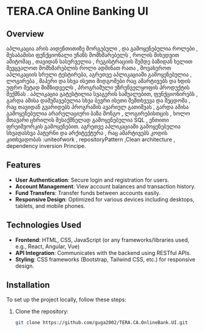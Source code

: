 # TERA.CA Online Banking UI

## Overview

აპლიკაცია არის აიდენთითიზე მორგებული , და   გამოყენებულია  როლები , შესაბამისი ფუნქციონალი  უჩანს მომხმარებელს , როლის მიხედვით ამიტომაც ,  თავიდან  სასურველია , რეგისტრაციის შემდე ბაზიდან ხელით შევცვალოთ მომხმარებლის როლი
ადმინათ  რათა , მოვახეროთ აპლიკაციის სრული ტესტირება, აგრეთვე აპლიკაციაში გამოყენებულია , ლოგირება , მაპერი და სხვა  ისეთი მიდგომები რაც ამარტივებს და ხდის  უფრო მეტად  მიმზიდველს , პროგრამული უზრუნველყოფის  პროდუქტის შექმნას .
აპლიკაცია გატესტილია  სვაგერის საშუალებით, ფუნქციონირებს , გარდა ამისა დამუშავებულია სხვა  ბევრი ისეთი შემთხვევა  და შეცდომა , რაც თავიდან გვარიდებს პროგრამის ავარიულ გათიშვას , გარდა ამისა  გამოყენებულია არარელაციური ბაზა მონგო ,  ლოგირებისთცის , ხოლო მთავარი ცხრილის შესაქმნელად გამოყენებულია SQL , ენთითი ფრეიმვორკის გამოყენებით. აგრეთვე აპლიკაციაში გამოყენებულია  სხვადასხვა პატერნი და არქიტექტურა , რაც ამარტივებს  კოდის კითხვადობას :uniteofwork , repositoryPattern ,Clean architecture , dependency inversion Principe.

## Features

- **User Authentication**: Secure login and registration for users.
- **Account Management**: View account balances and transaction history.
- **Fund Transfers**: Transfer funds between accounts easily.
- **Responsive Design**: Optimized for various devices including desktops, tablets, and mobile phones.

## Technologies Used

- **Frontend**: HTML, CSS, JavaScript (or any frameworks/libraries used, e.g., React, Angular, Vue)
- **API Integration**: Communicates with the backend using RESTful APIs.
- **Styling**: CSS frameworks (Bootstrap, Tailwind CSS, etc.) for responsive design.

## Installation

To set up the project locally, follow these steps:

1. Clone the repository:

   ```bash
   git clone https://github.com/guga2002/TERA.CA.OnlineBank.UI.git
   ```



